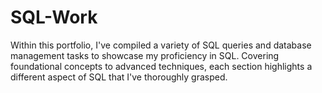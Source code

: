 # SQL-Work
 Within this portfolio, I've compiled a variety of SQL queries and database management tasks to showcase my proficiency in SQL. Covering foundational concepts to advanced techniques, each section highlights a different aspect of SQL that I've thoroughly grasped.
